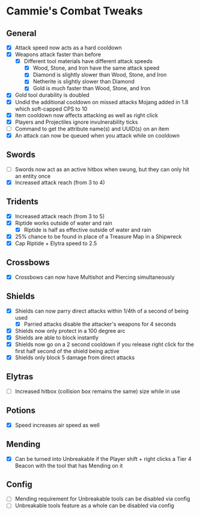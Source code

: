 # Cammie's Combat Tweaks

## General
- [x] Attack speed now acts as a hard cooldown
- [x] Weapons attack faster than before
  - [x] Different tool materials have different attack speeds
    - [x] Wood, Stone, and Iron have the same attack speed
    - [x] Diamond is slightly slower than Wood, Stone, and Iron
    - [x] Netherite is slightly slower than Diamond
    - [x] Gold is much faster than Wood, Stone, and Iron
- [x] Gold tool durability is doubled
- [x] Undid the additional cooldown on missed attacks Mojang added in 1.8 which soft-capped CPS to 10
- [x] Item cooldown now affects attacking as well as right click
- [x] Players and Projectiles ignore invulnerability ticks
- [ ] Command to get the attribute name(s) and UUID(s) on an item
- [x] An attack can now be queued when you attack while on cooldown

## Swords
- [ ] Swords now act as an active hitbox when swung, but they can only hit an entity once
- [x] Increased attack reach (from 3 to 4)

## Tridents
- [x] Increased attack reach (from 3 to 5)
- [x] Riptide works outside of water and rain
  - [x] Riptide is half as effective outside of water and rain
- [x] 25% chance to be found in place of a Treasure Map in a Shipwreck
- [x] Cap Riptide + Elytra speed to 2.5

## Crossbows
- [x] Crossbows can now have Multishot and Piercing simultaneously

## Shields
- [x] Shields can now parry direct attacks within 1/4th of a second of being used
  - [x] Parried attacks disable the attacker's weapons for 4 seconds
- [x] Shields now only protect in a 100 degree arc
- [x] Shields are able to block instantly
- [x] Shields now go on a 2 second cooldown if you release right click for the first half second of the shield being active
- [x] Shields only block 5 damage from direct attacks

## Elytras
- [ ] Increased hitbox (collision box remains the same) size while in use

## Potions
- [x] Speed increases air speed as well

## Mending
- [x] Can be turned into Unbreakable if the Player shift + right clicks a Tier 4 Beacon with the tool that has Mending on it

## Config
- [ ] Mending requirement for Unbreakable tools can be disabled via config
- [ ] Unbreakable tools feature as a whole can be disabled via config

